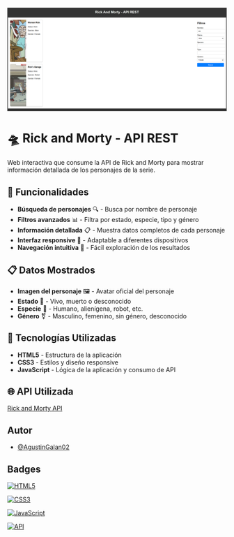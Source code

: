 ![Logo](miniatura.png)

# 🛸 Rick and Morty - API REST

Web interactiva que consume la API de Rick and Morty para mostrar información detallada de los personajes de la serie.

## 🔧 Funcionalidades

- **Búsqueda de personajes** 🔍 - Busca por nombre de personaje
- **Filtros avanzados** 📊 - Filtra por estado, especie, tipo y género
- **Información detallada** 📋 - Muestra datos completos de cada personaje
- **Interfaz responsive** 📱 - Adaptable a diferentes dispositivos
- **Navegación intuitiva** 🎯 - Fácil exploración de los resultados

## 📋 Datos Mostrados

- **Imagen del personaje** 🖼️ - Avatar oficial del personaje
- **Estado** 💚 - Vivo, muerto o desconocido
- **Especie** 🧬 - Humano, alienígena, robot, etc.
- **Género** ⚧️ - Masculino, femenino, sin género, desconocido

## 🚀 Tecnologías Utilizadas

- **HTML5** - Estructura de la aplicación
- **CSS3** - Estilos y diseño responsive
- **JavaScript** - Lógica de la aplicación y consumo de API

## 🌐 API Utilizada

[Rick and Morty API](https://rickandmortyapi.com/api/)
## Autor

- [@AgustinGalan02](https://www.github.com/AgustinGalan02)

## Badges

[![HTML5](https://img.shields.io/badge/HTML5-E34F26?style=flat&logo=html5&logoColor=white)](https://developer.mozilla.org/en-US/docs/Web/HTML)

[![CSS3](https://img.shields.io/badge/CSS3-1572B6?style=flat&logo=css3&logoColor=white)](https://developer.mozilla.org/en-US/docs/Web/CSS)

[![JavaScript](https://img.shields.io/badge/JavaScript-F7DF1E?style=flat&logo=javascript&logoColor=black)](https://developer.mozilla.org/en-US/docs/Web/JavaScript)

[![API](https://img.shields.io/badge/Rick%20and%20Morty-API-97CE4C?style=flat&logo=rickandmorty&logoColor=white)](https://rickandmortyapi.com/)
